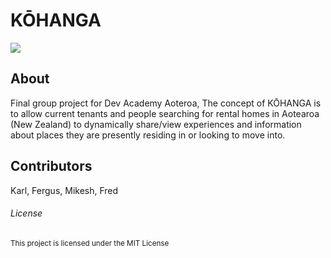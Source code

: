 
# **KŌHANGA**

<img align='center' src='https://user-images.githubusercontent.com/107820695/203681024-17dc9881-fba3-422e-97ca-328843154016.gif'>

## About
Final group project for Dev Academy Aoteroa, The concept of KŌHANGA is to allow current tenants and people searching for rental homes in Aotearoa (New Zealand) to dynamically share/view experiences and information about places they are presently residing in or looking to move into.

## Contributors
Karl, Fergus, Mikesh, Fred

###### License 
<sup> This project is licensed under the MIT License </sup>
